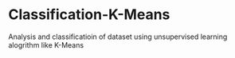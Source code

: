 # Classification-K-Means
Analysis and classificatioin of dataset using unsupervised learning alogrithm like K-Means
